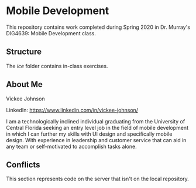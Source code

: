 # Mobile Development
This repository contains work completed during Spring 2020 in Dr. Murray's DIG4639: Mobile Development class.

## Structure
The *ice* folder contains in-class exercises. 

## About Me
Vickee Johnson

LinkedIn: https://www.linkedin.com/in/vickee-johnson/

I am a technologically inclined individual graduating from the University of Central Florida seeking an entry level job in the field of mobile development in which I can further my skills with UI design and specifically mobile design. With experience in leadership and customer service that can aid in any team or self-motivated to accomplish tasks alone.

## Conflicts

This section represents code on the server that isn't on the local repository.
